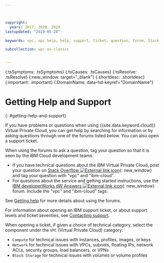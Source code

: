 ```yaml
---



copyright:
  years: 2017, 2018, 2019
lastupdated: "2019-05-28"

keywords: vpc, vpc help, help, support, ticket, question, forum, Stack Overflow, development

subcollection: vpc-on-classic


---
```


<!-- Common attributes used in the template are defined as follows: -->
{:tsSymptoms: .tsSymptoms}
{:tsCauses: .tsCauses}
{:tsResolve: .tsResolve}
{:new_window: target="_blank"}
{:shortdesc: .shortdesc}
{:important: .important}
{:DomainName: data-hd-keyref="DomainName"}


# Getting Help and Support
{: #getting-help-and-support}


If you have problems or questions when using {{site.data.keyword.cloud}} Virtual Private Cloud, you can get help by searching for information or by asking questions through one of the forums listed below. You can also open a support ticket.

When using the forums to ask a question, tag your question so that it is seen by the IBM Cloud development teams.

* If you have technical questions about the IBM Virtual Private Cloud, post your question on [Stack Overflow ![External link icon](../icons/launch-glyph.svg "External link icon")](https://stackoverflow.com/search?q=vpc+ibm-cloud){: new_window} and tag your question with "vpc" and "ibm-cloud".
* For questions about the service and getting started instructions, use the [IBM developerWorks dW Answers ![External link icon](../icons/launch-glyph.svg "External link icon")](https://developer.ibm.com/answers/topics/vpc.html?smartspace=ibm-cloud){: new_window} forum. Include the "vpc" and "ibm-cloud" tags.

See [Getting help](/docs/get-support?topic=get-support-using-avatar) for more details about using the forums.

For information about opening an IBM support ticket, or about support levels and ticket severities, see [Contacting support](/docs/get-support?topic=get-support-getting-customer-support).

When opening a ticket, if given a choice of technical category, select the component under the `VPC` (Virtual Private Cloud) category:

* `Compute` for technical issues with instances, profiles, images, or keys
* `Network` for technical issues with VPCs, subnets, floating IPs, network ACLs, security groups, load balancers, or VPNs
* `Block Storage` for technical issues with volumes or volume profiles
